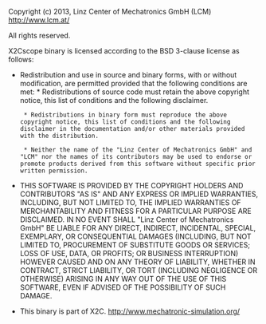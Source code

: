 Copyright (c) 2013, Linz Center of Mechatronics GmbH (LCM) http://www.lcm.at/

  All rights reserved.

  X2Cscope binary is licensed according to the BSD 3-clause license as follows:

 * Redistribution and use in source and binary forms, with or without
 modification, are permitted provided that the following conditions are met:
        * Redistributions of source code must retain the above copyright
        notice, this list of conditions and the following disclaimer.

        * Redistributions in binary form must reproduce the above copyright notice, this list of conditions and the following disclaimer in the documentation and/or other materials provided with the distribution.

        * Neither the name of the "Linz Center of Mechatronics GmbH" and "LCM" nor the names of its contributors may be used to endorse or promote products derived from this software without specific prior written permission.

 * THIS SOFTWARE IS PROVIDED BY THE COPYRIGHT HOLDERS AND CONTRIBUTORS "AS IS" AND ANY EXPRESS OR IMPLIED WARRANTIES, INCLUDING, BUT NOT LIMITED TO, THE IMPLIED WARRANTIES OF MERCHANTABILITY AND FITNESS FOR A PARTICULAR PURPOSE ARE DISCLAIMED. IN NO EVENT SHALL "Linz Center of Mechatronics GmbH" BE LIABLE FOR ANY DIRECT, INDIRECT, INCIDENTAL, SPECIAL, EXEMPLARY, OR CONSEQUENTIAL DAMAGES (INCLUDING, BUT NOT LIMITED TO, PROCUREMENT OF SUBSTITUTE GOODS OR SERVICES; LOSS OF USE, DATA, OR PROFITS; OR BUSINESS INTERRUPTION) HOWEVER CAUSED AND ON ANY THEORY OF LIABILITY, WHETHER IN CONTRACT, STRICT LIABILITY, OR TORT (INCLUDING NEGLIGENCE OR OTHERWISE) ARISING IN ANY WAY OUT OF THE USE OF THIS SOFTWARE, EVEN IF ADVISED OF THE POSSIBILITY OF SUCH DAMAGE.

 * This binary is part of X2C. http://www.mechatronic-simulation.org/
